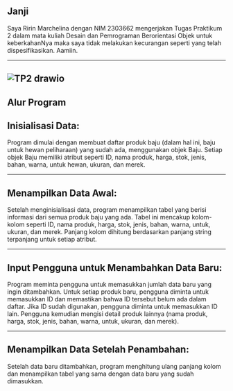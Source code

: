 Janji
---
Saya Ririn Marchelina dengan NIM 2303662 mengerjakan Tugas Praktikum 2 dalam mata kuliah Desain dan Pemrograman Berorientasi Objek untuk keberkahanNya maka saya tidak melakukan kecurangan seperti yang telah dispesifikasikan. Aamiin.

---
![TP2 drawio](https://github.com/user-attachments/assets/008f6d9e-d33e-459d-a370-0b9ce1092d0c)
---

Alur Program
---
Inisialisasi Data:
---
Program dimulai dengan membuat daftar produk baju (dalam hal ini, baju untuk hewan peliharaan) yang sudah ada, menggunakan objek Baju. Setiap objek Baju memiliki atribut seperti ID, nama produk, harga, stok, jenis, bahan, warna, untuk hewan, ukuran, dan merek.

---
Menampilkan Data Awal:
---
Setelah menginisialisasi data, program menampilkan tabel yang berisi informasi dari semua produk baju yang ada. Tabel ini mencakup kolom-kolom seperti ID, nama produk, harga, stok, jenis, bahan, warna, untuk, ukuran, dan merek.
Panjang kolom dihitung berdasarkan panjang string terpanjang untuk setiap atribut.

---
Input Pengguna untuk Menambahkan Data Baru:
---
Program meminta pengguna untuk memasukkan jumlah data baru yang ingin ditambahkan.
Untuk setiap produk baru, pengguna diminta untuk memasukkan ID dan memastikan bahwa ID tersebut belum ada dalam daftar. Jika ID sudah digunakan, pengguna diminta untuk memasukkan ID lain.
Pengguna kemudian mengisi detail produk lainnya (nama produk, harga, stok, jenis, bahan, warna, untuk, ukuran, dan merek).

---
Menampilkan Data Setelah Penambahan:
----
Setelah data baru ditambahkan, program menghitung ulang panjang kolom dan menampilkan tabel yang sama dengan data baru yang sudah dimasukkan.




